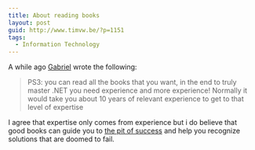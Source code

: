 ```yaml
---
title: About reading books
layout: post
guid: http://www.timvw.be/?p=1151
tags:
  - Information Technology
---
```

A while ago [Gabriel](http://gabriel.lozano-moran.name/blog/PermaLink,guid,1fbcd60c-0b3e-40c2-a0e1-3f61e4f81fab.aspx) wrote the following:

> PS3: you can read all the books that you want, in the end to truly master .NET you need experience and more experience! Normally it would take you about 10 years of relevant experience to get to that level of expertise 

I agree that expertise only comes from experience but i do believe that good books can guide you to [the pit of success](http://blogs.msdn.com/brada/archive/2003/10/02/50420.aspx) and help you recognize solutions that are doomed to fail.
